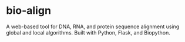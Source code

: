 # bio-align
A web-based tool for DNA, RNA, and protein sequence alignment using global and local algorithms. Built with Python, Flask, and Biopython.
